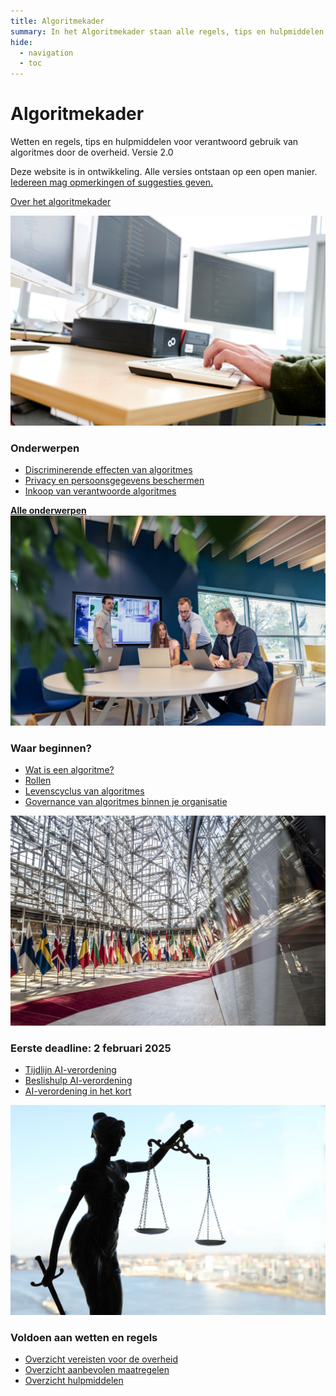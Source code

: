 ```yaml
---
title: Algoritmekader
summary: In het Algoritmekader staan alle regels, tips en hulpmiddelen voor verantwoord gebruik van algoritmes door de overheid.
hide:
  - navigation
  - toc
---
```


# Algoritmekader 
<div class="header-container">
    <div class="subheader">Wetten en regels, tips en hulpmiddelen voor verantwoord gebruik van algoritmes door de overheid. 
    <span class="version-container">
      <span class="version-label">Versie 2.0</span>
      <div class="hover-info">
        <p>Deze website is in ontwikkeling. Alle versies ontstaan op een open manier. <a href="overhetalgoritmekader/CONTRIBUTING/">Iedereen mag opmerkingen of suggesties geven.</a></p>
      </div>
    </span>
    </div>
</div>

<a href="overhetalgoritmekader/over-het-algoritmekader/" class="button md-button--secondary"> Over het algoritmekader </a> 

<div class="float-container">

  <div class="float-child styled-list">
    <img src="afbeeldingen/onderwerpen.jpg" alt="Afbeelding 3" class="block-image">
    <div class="float-box">
    <h3><b>Onderwerpen</b></h3>
    <ul>
      <li><a href="onderwerpen/bias-en-non-discriminatie/">Discriminerende effecten van algoritmes</a></li>   
      <li><a href="onderwerpen/privacy-en-gegevensbescherming/">Privacy en persoonsgegevens beschermen</a></li>
      <li><a href="onderwerpen/publieke-inkoop/">Inkoop van verantwoorde algoritmes</a></li>
    </ul>
    <a href="onderwerpen/" class="show-more"><b>Alle onderwerpen</b></a>
  </div>
  </div>

  <div class="float-child styled-list">
    <img src="afbeeldingen/rollen.jpg" alt="Afbeelding 2" class="block-image">
    <div class="float-box">
    <h3><b>Waar beginnen?</b></h3>
    <ul>
      <li><a href="overhetalgoritmekader/soorten-algoritmes/">Wat is een algoritme?</a></li>
      <li><a href="rollen/">Rollen</a></li>
      <li><a href="levenscyclus/">Levenscyclus van algoritmes</a></li>
       <li><a href="onderwerpen/governance/">Governance van algoritmes binnen je organisatie</a></li>
    </ul>
    
  </div>
  </div>

  <div class="float-child styled-list">
    <img src="afbeeldingen/eu.jpeg" alt="Vlaggen europese unie" class="block-image">
    <div class="float-box">
    <h3><b>Eerste deadline: 2 februari 2025</b></h3>
    <ul>
      <li><a href="voldoen-aan-wetten-en-regels/tijdlijn-ai-verordening/">Tijdlijn AI-verordening</a></li>
      <li><a href="https://ai-verordening-beslishulp.apps.digilab.network/">Beslishulp AI-verordening</a></li>
      <li><a href="voldoen-aan-wetten-en-regels/ai-verordening/">AI-verordening in het kort</a></li>
    </ul>

  </div>
  </div>

  <div class="float-child styled-list">
    <img src="afbeeldingen/wetten-en-regels.jpg" alt="Vrouwe Justitia" class="block-image">
    <div class="float-box">
    <h3><b>Voldoen aan wetten en regels</b></h3>
    <ul>
      <li><a href="voldoen-aan-wetten-en-regels/vereisten/">Overzicht vereisten voor de overheid</a></li>
      <li><a href="voldoen-aan-wetten-en-regels/maatregelen/">Overzicht aanbevolen maatregelen</a></li>
      <li><a href="voldoen-aan-wetten-en-regels/hulpmiddelen/">Overzicht hulpmiddelen</a></li>
    </ul>
    </div>
  </div>

</div>
<br><br><br>
